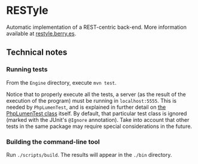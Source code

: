 # RESTyle
Automatic implementation of a REST-centric back-end. More information available at [restyle.berry.es](http://restyle.berry.es/).

## Technical notes

### Running tests
From the `Engine` directory, execute `mvn test`.

Notice that to properly execute all the tests, a server (as the result of the execution of the program) must be running in `localhost:5555`. This is needed by `PhpLumenTest`, and is explained in further detail on [the PhpLumenTest class](https://github.com/inad9300/RESTyle/blob/master/Engine/src/test/java/es/berry/restyle/generators/rest/PhpLumenTest.java) itself. By default, that particular test class is ignored (marked with the JUnit's `@Ignore` annotation). Take into account that other tests in the same package may require special considerations in the future.

### Building the command-line tool
Run `./scripts/build`. The results will appear in the `./bin` directory.

